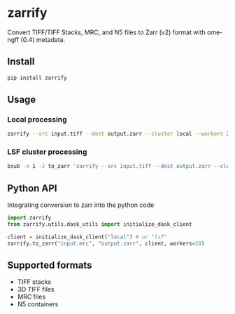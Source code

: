 # zarrify

Convert TIFF/TIFF Stacks, MRC, and N5 files to Zarr (v2) format with ome-ngff (0.4) metadata.

## Install

```bash
pip install zarrify
```

## Usage

### Local processing
```bash
zarrify --src input.tiff --dest output.zarr --cluster local --workers 20
```

### LSF cluster processing
```bash
bsub -n 1 -J to_zarr 'zarrify --src input.tiff --dest output.zarr --cluster lsf --workers 20'
```

## Python API

Integrating conversion to zarr into the python code

```python
import zarrify
from zarrify.utils.dask_utils import initialize_dask_client

client = initialize_dask_client("local") # or "lsf"
zarrify.to_zarr("input.mrc", "output.zarr", client, workers=20)
```

## Supported formats

- TIFF stacks
- 3D TIFF files
- MRC files  
- N5 containers
